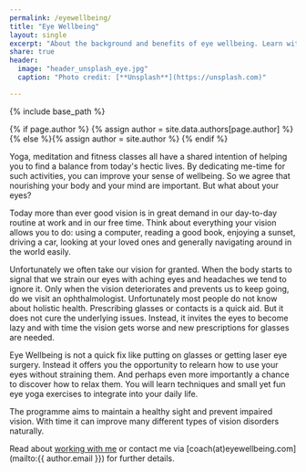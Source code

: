 ```yaml
---
permalink: /eyewellbeing/
title: "Eye Wellbeing"
layout: single
excerpt: "About the background and benefits of eye wellbeing. Learn with me how to maintain a healthy sight, as well as to prevent and improve vision disorders naturally."
share: true
header:
  image: "header_unsplash_eye.jpg"
  caption: "Photo credit: [**Unsplash**](https://unsplash.com)"

---
```


{% include base_path %}

{% if page.author %}
  {% assign author = site.data.authors[page.author] %}{% else %}{% assign author = site.author %}
{% endif %}

[comment]: <> (TODO: Add a nice header?)

Yoga, meditation and fitness classes all have a shared intention of helping you to find a balance from today's hectic lives. By dedicating me-time for such activities, you can improve your sense of wellbeing. 
So we agree that nourishing your body and your mind are important. But what about your eyes? 

Today more than ever good vision is in great demand in our day-to-day routine at work and in our free time. 
Think about everything your vision allows you to do: using a computer, reading a good book, enjoying a sunset, driving a car, looking at your loved ones and generally navigating around in the world easily.

Unfortunately we often take our vision for granted. When the body starts to signal that we strain our eyes with aching eyes and headaches we tend to ignore it. Only when the vision deteriorates and prevents us to keep going, do we visit an ophthalmologist. Unfortunately most people do not know about holistic health. Prescribing glasses or contacts is a quick aid. But it does not cure the underlying issues. Instead, it invites the eyes to become lazy and with time the vision gets worse and new prescriptions for glasses are needed.

[comment]: <> (read more on extra blog post)

Eye Wellbeing is not a quick fix like putting on glasses or getting laser eye surgery. Instead it offers you the opportunity to relearn how to use your eyes without straining them. And perhaps even more importantly a chance to discover how to relax them. You will learn techniques and small yet fun eye yoga exercises to integrate into your daily life.


The programme aims to maintain a healthy sight and prevent impaired vision. With time it can improve many different types of vision disorders naturally.


Read about [working with me](/coaching) or contact me via [coach(at)eyewellbeing.com](mailto:{{ author.email }}) for further details.



[comment]: <> (Add link about food)

[comment]: <> (Add some research link to read further on this)


[comment]: <> (You can read more about my own journey to a healthy and vital vision [here].)
